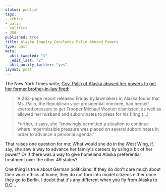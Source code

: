 ```yaml
--- 
status: publish
tags: 
- ethics
- palin
- politics
- USA
published: true
title: Alaska Inquiry Concludes Palin Abused Powers
type: post
meta: 
  aktt_tweeted: "1"
  _edit_last: "2"
  aktt_notify_twitter: "yes"
layout: post
---
```

The New York Times write, <a href="http://www.nytimes.com/2008/10/11/us/politics/11trooper.html">Gov. Palin of Alaska abused her powers to get her former brother-in-law fired</a>:

<blockquote>A 263-page report released Friday by lawmakers in Alaska found that Ms. Palin, the Republican vice-presidential nominee, had herself exerted pressure to get Trooper Michael Wooten dismissed, as well as allowed her husband and subordinates to press for his firing (...)

Further, it says, she “knowingly permitted a situation to continue where impermissible pressure was placed on several subordinates in order to advance a personal agenda.”</blockquote>

That raises one question for me: What would she do in the West Wing, if, say, she saw a way to advance her family's careers by using a bit of her power? Or if there was a way to give homeland Alaska preferential treatment over the other 49 states?

One thing is true about German politicians: If they do don't care much about their work ethics at home, they do not turn into model citizens either once they go to Berlin. I doubt that it's any different when you fly from Alaska to D.C...
